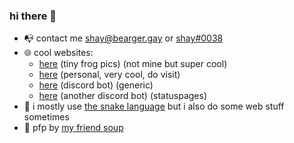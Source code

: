 ### hi there 👋

- 📭 contact me [shay@bearger.gay](mailto:shay@bearger.gay) or [shay#0038](https://discord.com/users/115238234778370049)
- 🌐 cool websites:
  - [here](https://tinyfrogs.club) (tiny frog pics) (not mine but super cool)
  - [here](https://shay.cat) (personal, very cool, do visit)
  - [here](https://bearger.gay) (discord bot) (generic)
  - [here](https://bearger.gay/statuspage) (another discord bot) (statuspages)
- 🐍 i mostly use [the snake language](https://python.org) but i also do some web stuff sometimes
- 🎨 pfp by [my friend soup](https://twitter.com/gud_soup)

